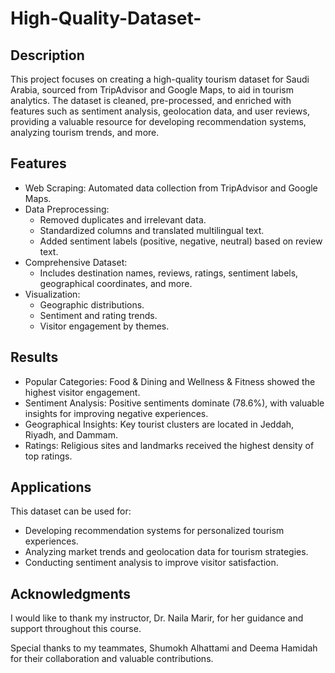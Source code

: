 # High-Quality-Dataset-

## Description
This project focuses on creating a high-quality tourism dataset for Saudi Arabia, sourced from TripAdvisor and Google Maps, to aid in tourism analytics. The dataset is cleaned, pre-processed, and enriched with features such as sentiment analysis, geolocation data, and user reviews, providing a valuable resource for developing recommendation systems, analyzing tourism trends, and more.

## Features
- Web Scraping: Automated data collection from TripAdvisor and Google Maps.
- Data Preprocessing:
  - Removed duplicates and irrelevant data.
  - Standardized columns and translated multilingual text.
  - Added sentiment labels (positive, negative, neutral) based on review text.
- Comprehensive Dataset:
  - Includes destination names, reviews, ratings, sentiment labels, geographical coordinates, and more.
- Visualization:
  - Geographic distributions.
  - Sentiment and rating trends.
  - Visitor engagement by themes.


## Results
- Popular Categories: Food & Dining and Wellness & Fitness showed the highest visitor engagement.
- Sentiment Analysis: Positive sentiments dominate (78.6%), with valuable insights for improving negative experiences.
- Geographical Insights: Key tourist clusters are located in Jeddah, Riyadh, and Dammam.
- Ratings: Religious sites and landmarks received the highest density of top ratings.

## Applications
This dataset can be used for:

- Developing recommendation systems for personalized tourism experiences.
- Analyzing market trends and geolocation data for tourism strategies.
- Conducting sentiment analysis to improve visitor satisfaction.


## Acknowledgments
I would like to thank my instructor, Dr. Naila Marir, for her guidance and support throughout this course.

Special thanks to my teammates, Shumokh Alhattami and Deema Hamidah for their collaboration and valuable contributions.
